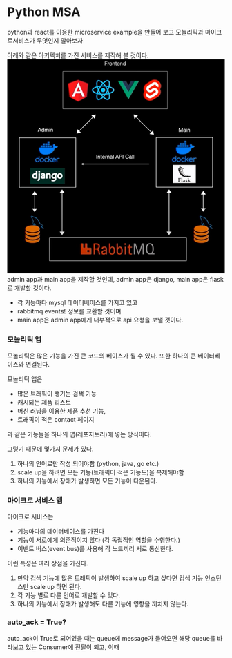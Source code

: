 # Python MSA
python과 react를 이용한 microservice example을 만들어 보고 모놀리틱과 마이크로서비스가 무엇인지 알아보자

아래와 같은 아키텍처를 가진 서비스를 제작해 볼 것이다.
![introduction-01](docs/images/introduction-01.png)
admin app과 main app을 제작할 것인데, admin app은 django, main app은 flask로 개발할 것이다.

- 각 기능마다 mysql 데이터베이스를 가지고 있고
- rabbitmq event로 정보를 교환할 것이며
- main app은 admin app에게 내부적으로 api 요청을 보낼 것이다.



### 모놀리틱 앱
모놀리틱은 많은 기능을 가진 큰 코드의 베이스가 될 수 있다.
또한 하나의 큰 베이터베이스와 연결된다.

모놀리틱 앱은
- 많은 트래픽이 생기는 검색 기능
- 캐시되는 제품 리스트
- 머신 러닝을 이용한 제품 추천 기능, 
- 트래픽이 적은 contact 페이지

과 같은 기능들을 하나의 앱(레포지토리)에 넣는 방식이다.

그렇기 때문에 몇가지 문제가 있다.
1. 하나의 언어로만 작성 되어야함 (python, java, go etc.)
2. scale up을 하려면 모든 기능(트래픽이 적은 기능도)을 복제해야함
3. 하나의 기능에서 장애가 발생하면 모든 기능이 다운된다.

### 마이크로 서비스 앱
마이크로 서비스는 
- 기능마다의 데이터베이스를 가진다
- 기능이 서로에게 의존적이지 않다 (각 독립적인 역할을 수행한다.)
- 이벤트 버스(event bus)를 사용해 각 노드끼리 서로 통신한다.

이런 특성은 여러 장점을 가진다.
1. 만약 검색 기능에 많은 트래픽이 발생하여 scale up 하고 싶다면 검색 기능 인스턴스만 scale up 하면 된다.
2. 각 기능 별로 다른 언어로 개발할 수 있다.
3. 하나의 기능에서 장애가 발생해도 다른 기능에 영향을 끼치지 않는다.


### auto_ack = True?
auto_ack이 True로 되어있을 때는 queue에 message가 들어오면 해당 queue를 바라보고 있는 Consumer에 전달이 되고,
이때 
